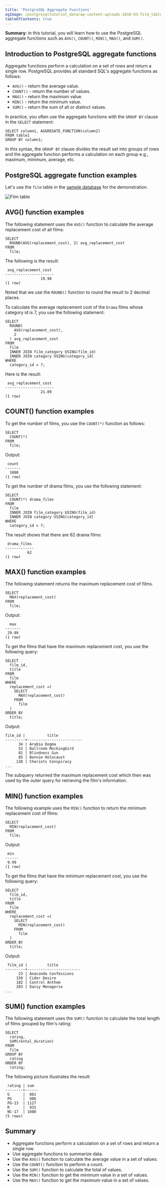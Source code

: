 ```yaml
---
title: 'PostgreSQL Aggregate Functions'
ogImage: /postgresqltutorial_data/wp-content-uploads-2018-03-film_table.png
tableOfContents: true
---
```


**Summary**: in this tutorial, you will learn how to use the PostgreSQL aggregate functions such as `AVG()`, `COUNT()`, `MIN()`, `MAX()`, and `SUM()`.

## Introduction to PostgreSQL aggregate functions

Aggregate functions perform a calculation on a set of rows and return a single row. PostgreSQL provides all standard SQL's aggregate functions as follows:

- `AVG()` - return the average value.
- `COUNT()` - return the number of values.
- `MAX()` - return the maximum value.
- `MIN()` - return the minimum value.
- `SUM()` - return the sum of all or distinct values.

In practice, you often use the aggregate functions with the `GROUP BY` clause in the `SELECT` statement:

```
SELECT column1, AGGREGATE_FUNCTION(column2)
FROM table1
GROUP BY column1;
```

In this syntax, the `GROUP BY` clause divides the result set into groups of rows and the aggregate function performs a calculation on each group e.g., maximum, minimum, average, etc.

## PostgreSQL aggregate function examples

Let's use the `film` table in the [sample database](/docs/postgresql/postgresql-getting-started/postgresql-sample-database) for the demonstration.

![Film table](/postgresqltutorial_data/wp-content-uploads-2018-03-film_table.png)

## AVG() function examples

The following statement uses the `AVG()` function to calculate the average replacement cost of all films:

```
SELECT
  ROUND(AVG(replacement_cost), 2) avg_replacement_cost
FROM
  film;
```

The following is the result:

```
 avg_replacement_cost
----------------------
                19.98
(1 row)
```

Noted that we use the `ROUND()` function to round the result to 2 decimal places.

To calculate the average replacement cost of the `Drama` films whose category id is 7, you use the following statement:

```
SELECT
  ROUND(
    AVG(replacement_cost),
    2
  ) avg_replacement_cost
FROM
  film
  INNER JOIN film_category USING(film_id)
  INNER JOIN category USING(category_id)
WHERE
  category_id = 7;
```

Here is the result:

```
 avg_replacement_cost
----------------------
                21.09
(1 row)
```

## COUNT() function examples

To get the number of films, you use the `COUNT(*)` function as follows:

```
SELECT
  COUNT(*)
FROM
  film;
```

Output:

```
 count
-------
  1000
(1 row)
```

To get the number of drama films, you use the following statement:

```
SELECT
  COUNT(*) drama_films
FROM
  film
  INNER JOIN film_category USING(film_id)
  INNER JOIN category USING(category_id)
WHERE
  category_id = 7;
```

The result shows that there are 62 drama films:

```
 drama_films
-------------
          62
(1 row)
```

## MAX() function examples

The following statement returns the maximum replacement cost of films.

```
SELECT
  MAX(replacement_cost)
FROM
  film;
```

Output:

```
  max
-------
 29.99
(1 row)
```

To get the films that have the maximum replacement cost, you use the following query:

```
SELECT
  film_id,
  title
FROM
  film
WHERE
  replacement_cost =(
    SELECT
      MAX(replacement_cost)
    FROM
      film
  )
ORDER BY
  title;
```

Output:

```
film_id |          title
---------+-------------------------
      34 | Arabia Dogma
      52 | Ballroom Mockingbird
      81 | Blindness Gun
      85 | Bonnie Holocaust
     138 | Chariots Conspiracy
...
```

The subquery returned the maximum replacement cost which then was used by the outer query for retrieving the film's information.

## MIN() function examples

The following example uses the `MIN()` function to return the minimum replacement cost of films:

```
SELECT
  MIN(replacement_cost)
FROM
  film;
```

Output:

```
 min
------
 9.99
(1 row)
```

To get the films that have the minimum replacement cost, you use the following query:

```
SELECT
  film_id,
  title
FROM
  film
WHERE
  replacement_cost =(
    SELECT
      MIN(replacement_cost)
    FROM
      film
  )
ORDER BY
  title;
```

Output:

```
 film_id |         title
---------+------------------------
      23 | Anaconda Confessions
     150 | Cider Desire
     182 | Control Anthem
     203 | Daisy Menagerie
...
```

## SUM() function examples

The following statement uses the `SUM()` function to calculate the total length of films grouped by film's rating:

```
SELECT
  rating,
  SUM(rental_duration)
FROM
  film
GROUP BY
  rating
ORDER BY
  rating;
```

The following picture illustrates the result:

```
 rating | sum
--------+------
 G      |  861
 PG     |  986
 PG-13  | 1127
 R      |  931
 NC-17  | 1080
(5 rows)
```

## Summary

- Aggregate functions perform a calculation on a set of rows and return a single row.
- Use aggregate functions to summarize data.
- Use the `AVG()` function to calculate the average value in a set of values.
- Use the `COUNT()` function to perform a count.
- Use the `SUM()` function to calculate the total of values.
- Use the `MIN()` function to get the minimum value in a set of values.
- Use the `MAX()` function to get the maximum value in a set of values.
